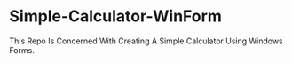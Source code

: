 # Simple-Calculator-WinForm
This Repo Is Concerned With Creating A Simple Calculator Using Windows Forms.
